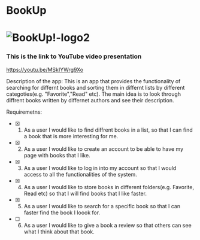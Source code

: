 # BookUp

 
# ![BookUp!-logo2](https://user-images.githubusercontent.com/74716351/168770759-301ac146-c82b-4d06-8f58-b5da8721dd65.jpeg)

### This is the link to YouTube video presentation
 https://youtu.be/MSkIYWrg9Xo





Description of the app:
This is an app that provides the functionality of searching for differnt books and sorting them 
in differnt lists by different categoties(e.g. "Favorite","Read" etc). 
The main idea is to look through diffrent books written by differnet authors and see their description.

Requiremetns:
- [X] 1. As a user I would like to find diffrent books in a list, so that I can find a book that is more interesting for me. 
- [X] 2. As a user I would like to create an account to be able to have my page with books that I like.  
- [X] 3. As a user I would like to log in into my account so that I would access to all the functionalities of the system.  
- [X] 4. As a user I would like to store books in different folders(e.g. Favorite, Read etc) so that I will find books that I like faster.   
- [X] 5. As a user I would like to search for a specific book so that I can faster find the book I loook for.   
- [ ] 6. As a user I would like to give a book a review so that others can see what I think about that book.  
